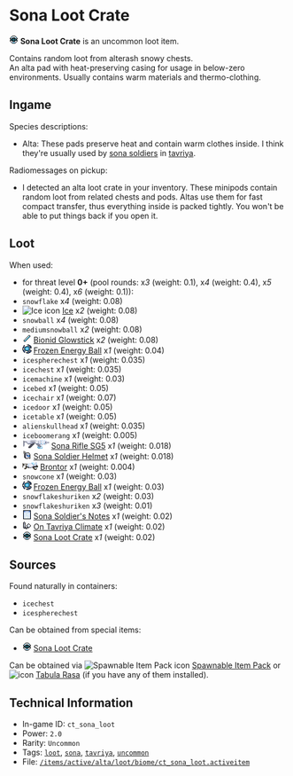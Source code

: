 # Sona Loot Crate

<img src="https://raw.githubusercontent.com/Ceterai/Enternia/main/items/active/alta/loot/biome/ct_sona_loot.png" alt="Sona Loot Crate icon" loading="lazy" width="auto" height="16px"/> **Sona Loot Crate** is an uncommon loot item.

Contains random loot from alterash snowy chests.  
An alta pad with heat-preserving casing for usage in below-zero environments. Usually contains warm materials and thermo-clothing.

## Ingame

Species descriptions:

- Alta: These pads preserve heat and contain warm clothes inside. I think they're usually used by [sona soldiers](https://ceterai.github.io/MyEnternia/Wiki/SonaSoldier) in [tavriya](https://ceterai.github.io/MyEnternia/Wiki/Tags/Tavriya).

Radiomessages on pickup:

- I detected an alta loot crate in your inventory. These minipods contain random loot from related chests and pods. Altas use them for fast compact transfer, thus everything inside is packed tightly. You won't be able to put things back if you open it.

## Loot

When used:

- for threat level **0+** (pool rounds: x*3* (weight: 0.1), x*4* (weight: 0.4), x*5* (weight: 0.4), x*6* (weight: 0.1)):
- `snowflake` x*4* (weight: 0.08)
- <img src="https://starbounder.org/mediawiki/images/7/77/Ice.png" alt="Ice icon" loading="lazy" width="10px" height="10px"/> [Ice](https://starbounder.org/Ice) x*2* (weight: 0.08)
- `snowball` x*4* (weight: 0.08)
- `mediumsnowball` x*2* (weight: 0.08)
- <img src="https://raw.githubusercontent.com/Ceterai/Enternia/main/items/active/alta/glowsticks/bionid.png" alt="Bionid Glowstick icon" loading="lazy" width="auto" height="16px"/> [Bionid Glowstick](https://ceterai.github.io/MyEnternia/Wiki/BionidGlowstick) x*2* (weight: 0.08)
- <img src="https://raw.githubusercontent.com/Ceterai/Enternia/main/objects/biome/alterash_prime/ionic/ct_frozen_energy_ball/icon.png" alt="Frozen Energy Ball icon" loading="lazy" width="auto" height="16px"/> [Frozen Energy Ball](https://ceterai.github.io/MyEnternia/Wiki/FrozenEnergyBall) x*1* (weight: 0.04)
- `icespherechest` x*1* (weight: 0.035)
- `icechest` x*1* (weight: 0.035)
- `icemachine` x*1* (weight: 0.03)
- `icebed` x*1* (weight: 0.05)
- `icechair` x*1* (weight: 0.07)
- `icedoor` x*1* (weight: 0.05)
- `icetable` x*1* (weight: 0.05)
- `alienskullhead` x*1* (weight: 0.035)
- `iceboomerang` x*1* (weight: 0.005)
- <img src="https://raw.githubusercontent.com/Ceterai/Enternia/main/items/active/weapons/ranged/alta/rifle/ct_alta_sona_rifle.png" alt="Sona Rifle SG5 icon" loading="lazy" width="auto" height="16px"/> [Sona Rifle SG5](https://ceterai.github.io/MyEnternia/Wiki/SonaRifleSG5) x*1* (weight: 0.018)
- <img src="https://raw.githubusercontent.com/Ceterai/Enternia/main/items/armors/alta/tier5/misc/sona/helmet/icon.png" alt="Sona Soldier Helmet icon" loading="lazy" width="auto" height="16px"/> [Sona Soldier Helmet](https://ceterai.github.io/MyEnternia/Wiki/SonaSoldierHelmet) x*1* (weight: 0.018)
- <img src="https://raw.githubusercontent.com/Ceterai/Enternia/main/items/active/weapons/ranged/alta/cannon/ct_brontor.png" alt="Brontor icon" loading="lazy" width="auto" height="16px"/> [Brontor](https://ceterai.github.io/MyEnternia/Wiki/Brontor) x*1* (weight: 0.004)
- `snowcone` x*1* (weight: 0.03)
- <img src="https://raw.githubusercontent.com/Ceterai/Enternia/main/objects/biome/alterash_prime/ionic/ct_frozen_energy_ball/icon.png" alt="Frozen Energy Ball icon" loading="lazy" width="auto" height="16px"/> [Frozen Energy Ball](https://ceterai.github.io/MyEnternia/Wiki/FrozenEnergyBall) x*1* (weight: 0.03)
- `snowflakeshuriken` x*2* (weight: 0.03)
- `snowflakeshuriken` x*3* (weight: 0.01)
- <img src="https://raw.githubusercontent.com/Ceterai/Enternia/main/codex/alta/paper/sona.png" alt="Sona Soldier's Notes icon" loading="lazy" width="auto" height="16px"/> [Sona Soldier's Notes](https://ceterai.github.io/MyEnternia/Wiki/SonaSoldier'sNotes) x*1* (weight: 0.02)
- <img src="https://raw.githubusercontent.com/Ceterai/Enternia/main/codex/alta/datamass/sona.png" alt="On Tavriya Climate icon" loading="lazy" width="auto" height="16px"/> [On Tavriya Climate](https://ceterai.github.io/MyEnternia/Wiki/OnTavriyaClimate) x*1* (weight: 0.02)
- <img src="https://raw.githubusercontent.com/Ceterai/Enternia/main/items/active/alta/loot/biome/ct_sona_loot.png" alt="Sona Loot Crate icon" loading="lazy" width="auto" height="16px"/> [Sona Loot Crate](https://ceterai.github.io/MyEnternia/Wiki/SonaLootCrate) x*1* (weight: 0.02)

## Sources

Found naturally in containers:

- `icechest`
- `icespherechest`

Can be obtained from special items:

- <img src="https://raw.githubusercontent.com/Ceterai/Enternia/main/items/active/alta/loot/biome/ct_sona_loot.png" alt="Sona Loot Crate icon" loading="lazy" width="auto" height="16px"/> [Sona Loot Crate](https://ceterai.github.io/MyEnternia/Wiki/SonaLootCrate)

Can be obtained via <img src="https://raw.githubusercontent.com/Silverfeelin/Starbound-SpawnableItemPack/master/interface/sip/iconSmall.png" alt="Spawnable Item Pack icon" width="18" height="14"/> [Spawnable Item Pack](https://steamcommunity.com/sharedfiles/filedetails/?id=733665104) or <img src="https://steamuserimages-a.akamaihd.net/ugc/263843960696222713/3EC9A7C005541F7D577EBCB8C5736B4EFC9973D6/" alt="icon" width="8" height="12"/> [Tabula Rasa](https://community.playstarbound.com/resources/the-tabula-rasa.3222/) (if you have any of them installed).

## Technical Information

- In-game ID: `ct_sona_loot`
- Power: `2.0`
- Rarity: `Uncommon`
- Tags: [`loot`](https://ceterai.github.io/MyEnternia/Wiki/Tags/Loot), [`sona`](https://ceterai.github.io/MyEnternia/Wiki/Tags/Sona), [`tavriya`](https://ceterai.github.io/MyEnternia/Wiki/Tags/Tavriya), [`uncommon`](https://ceterai.github.io/MyEnternia/Wiki/Tags/Uncommon)
- File: [`/items/active/alta/loot/biome/ct_sona_loot.activeitem`](https://github.com/Ceterai/Enternia/blob/main/items/active/alta/loot/biome/ct_sona_loot.activeitem)
